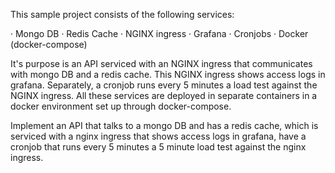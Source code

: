 
This sample project consists of the following services:

· Mongo DB
· Redis Cache
· NGINX ingress
· Grafana
· Cronjobs
· Docker (docker-compose)

It's purpose is an API serviced with an NGINX ingress that communicates with mongo DB and a redis cache. This NGINX ingress shows access logs in grafana. Separately, a cronjob runs every 5 minutes a load test against the NGINX ingress. All these services are deployed in separate containers in a docker environment set up through docker-compose.

Implement an API that talks to a mongo DB and has a redis cache, which is serviced with a nginx ingress that shows access logs in grafana, have a cronjob that runs every 5 minutes a 5 minute load test against the nginx ingress.